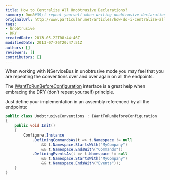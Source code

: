 ```yaml
---
title: How to Centralize All Unobtrusive Declarations?
summary: Don&#39;t repeat yourself when writing unobtrusive declarations; use WantToRunBeforeConfiguration.
originalUrl: http://www.particular.net/articles/how-do-i-centralize-all-unobtrusive-declarations
tags:
- Unobtrusive
- DRY
createdDate: 2013-05-22T08:44:46Z
modifiedDate: 2013-07-26T20:47:51Z
authors: []
reviewers: []
contributors: []
---
```


When working with NServiceBus in unobtrusive mode you may feel that you are repeating the conventions over and over again on all the endpoints.

The [IWantToRunBeforeConfiguration](https://github.com/NServiceBus/NServiceBus/blob/develop/src/NServiceBus.Core/IWantToRunBeforeConfiguration.cs) interface is a great help when embracing the DRY (don't repeat yourself) principle. 

Just define your implementation in an assembly referenced by all the endpoints:

```C#
public class UnobtrusiveConventions : IWantToRunBeforeConfiguration
{
    public void Init()
    {
        Configure.Instance
            .DefiningCommandsAs(t => t.Namespace != null
                && t.Namespace.StartsWith("MyCompany") 
                && t.Namespace.EndsWith("Commands"))
            .DefiningEventsAs(t => t.Namespace != null
                && t.Namespace.StartsWith("MyCompany") 
                && t.Namespace.EndsWith("Events"));
    }
}
```




